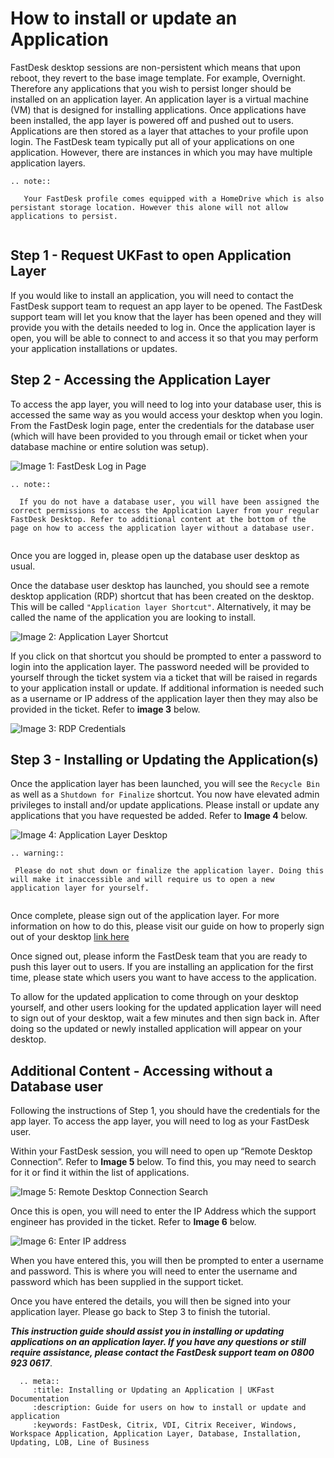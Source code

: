# How to install or update an Application

FastDesk desktop sessions are non-persistent which means that upon reboot, they revert to the base image template. For example, Overnight. Therefore any applications that you wish to persist longer should be installed on an application layer. An application layer is a virtual machine (VM) that is designed for installing applications. Once applications have been installed, the app layer is powered off and pushed out to users. Applications are then stored as a layer that attaches to your profile upon login. The FastDesk team typically put all of your applications on one application. However, there are instances in which you may have multiple application layers.

```eval_rst
.. note::

   Your FastDesk profile comes equipped with a HomeDrive which is also persistant storage location. However this alone will not allow applications to persist. 
   
```

## Step 1 - Request UKFast to open Application Layer

If you would like to install an application, you will need to contact the FastDesk support team to request an app layer to be opened. The FastDesk support team will let you know that the layer has been opened and they will provide you with the details needed to log in. Once the application layer is open, you will be able to connect to and access it so that you may perform your application installations or updates.


## Step 2 - Accessing the Application Layer

To access the app layer, you will need to log into your database user, this is accessed the same way as you would access your desktop when you login. From the FastDesk login page, enter the credentials for the database user (which will have been provided to you through email or ticket when your database machine or entire solution was setup).

![Image 1: FastDesk Log in Page](files/Welcome_screen.png "Image 1: FastDesk Log in Page")

```eval_rst
.. note::

  If you do not have a database user, you will have been assigned the correct permissions to access the Application Layer from your regular FastDesk Desktop. Refer to additional content at the bottom of the page on how to access the application layer without a database user.
   
```

Once you are logged in, please open up the database user desktop as usual. 

Once the database user desktop has launched, you should see a remote desktop application (RDP) shortcut that has been created on the desktop. This will be called `"Application layer Shortcut"`. Alternatively, it may be called the name of the application you are looking to install. 

![Image 2: Application Layer Shortcut](files/applayershortcut2.PNG "Image 2: Application Layer Shortcut")

If you click on that shortcut you should be prompted to enter a password to login into the application layer. The password needed will be provided to yourself through the ticket system via a ticket that will be raised in regards to your application install or update. If additional information is needed such as a username or IP address of the application layer then they may also be provided in the ticket. Refer to **image 3** below.

![Image 3: RDP Credentials](files/applayercreds2.PNG "Image 3: RDP Credentials")

## Step 3 - Installing or Updating the Application(s)

Once the application layer has been launched, you will see the `Recycle Bin` as well as a `Shutdown for Finalize` shortcut. You now have elevated admin privileges to install and/or update applications. Please install or update any applications that you have requested be added. Refer to **Image 4** below.

![Image 4: Application Layer Desktop](files/applayerdesktop23.PNG "Image 4: Application Layer Desktop")

  ```eval_rst
.. warning::

   Please do not shut down or finalize the application layer. Doing this will make it inaccessible and will require us to open a new application layer for yourself.
   
```

Once complete, please sign out of the application layer.  For more information on how to do this, please visit our guide on how to properly sign out of your desktop [link here](https://docs.ukfast.co.uk/desktop/fastdesk/signout.html) 

Once signed out, please inform the FastDesk team that you are ready to push this layer out to users. If you are installing an application for the first time, please state which users you want to have access to the application.

To allow for the updated application to come through on your desktop yourself, and other users looking for the updated application layer will need to sign out of your desktop, wait a few minutes and then sign back in. After doing so the updated or newly installed application will appear on your desktop.
 
## Additional Content - Accessing without a Database user

Following the instructions of Step 1, you should have the credentials for the app layer. To access the app layer, you will need to log as your FastDesk user.

Within your FastDesk session, you will need to open up “Remote Desktop Connection”. Refer to **Image 5** below. To find this, you may need to search for it or find it within the list of applications.

![Image 5: Remote Desktop Connection Search](files/RDPsearch2.PNG "Image 5: Remote Desktop Connection Search")

Once this is open, you will need to enter the IP Address which the support engineer has provided in the ticket. Refer to **Image 6** below.

![Image 6: Enter IP address](files/RDP_Enter_IP.PNG "Image 6: Enter IP address")

When you have entered this, you will then be prompted to enter a username and password. This is where you will need to enter the username and password which has been supplied in the support ticket. 

Once you have entered the details, you will then be signed into your application layer. Please go back to Step 3 to finish the tutorial.

**_This instruction guide should assist you in installing or updating applications on an application layer. If you have any questions or still require assistance, please contact the FastDesk support team on 0800 923 0617_**.


 ```eval_rst
   .. meta::
      :title: Installing or Updating an Application | UKFast Documentation
      :description: Guide for users on how to install or update and application 
      :keywords: FastDesk, Citrix, VDI, Citrix Receiver, Windows, Workspace Application, Application Layer, Database, Installation, Updating, LOB, Line of Business
